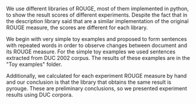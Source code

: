 We use different libraries of ROUGE, most of them implemented in python, to show the result scores of different experiments. Despite the fact that in the description library said that are a similar implementation of the original ROUGE measure, the scores are different for each library.

We begin with very simple toy examples and proposed to form sentences with repeated words in order to observe changes between document and its ROUGE measure. For the simple toy examples we used sentences extracted from DUC 2002 corpus. The results of these examples are in the "Toy examples" folder.

Additionally, we calculated for each experiment ROUGE measure by hand and our conclusion is that the library that obtains the same result is pyrouge. These are preliminary conclusions, so we presented experiment results using DUC corpora.
